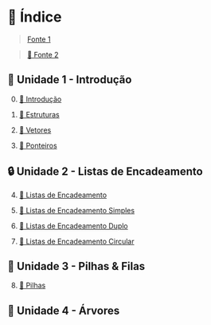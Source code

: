 # :book: Índice

> [Fonte 1](PUD.doc "Ementa da disciplina")

> [:link: Fonte 2](https://www.tutorialspoint.com/data_structures_algorithms "site tutorialspoint")

## :bookmark_tabs: Unidade 1 - Introdução

0. [:bookmark: Introdução](U1-introduction/00-introduction.md "Introdução")

1. [:bookmark: Estruturas](U1-introduction/01-structures.md "Estruturas")

2. [:bookmark: Vetores](U1-introduction/02-arrays.md "Vetores")

3. [:bookmark: Ponteiros](U1-introduction/03-pointers.md "Ponteiros")

## :lock: Unidade 2 - Listas de Encadeamento

4. [:bookmark: Listas de Encadeamento](U2-linkedList/04-linkedList.md "Listas de Encadeamento")

5. [:bookmark: Listas de Encadeamento Simples](U2-linkedList/05-simpleLL.md "Listas de Encadeamento Simples")

6. [:bookmark: Listas de Encadeamento Duplo](U2-linkedList/06-doubleLL.md "Listas de Encadeamento Duplo")

7. [:bookmark: Listas de Encadeamento Circular](U2-linkedList/07-circularLL.md "Listas de Encadeamento Circular")

## :battery: Unidade 3 - Pilhas & Filas

8. [:bookmark: Pilhas](U3-stack&queue/08-stack.md "Pilhas")

## :evergreen_tree: Unidade 4 - Árvores
